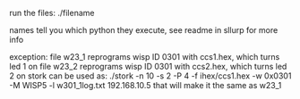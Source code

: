 run the files: ./filename

names tell you which python they execute, see readme in sllurp for more info

exception:
file w23_1 reprograms wisp ID 0301 with ccs1.hex, which turns led 1 on
file w23_2 reprograms wisp ID 0301 with ccs2.hex, which turns led 2 on
stork can be used as: ./stork -n 10 -s 2 -P 4 -f ihex/ccs1.hex -w 0x0301 -M WISP5 -l w301_1log.txt 192.168.10.5
that will make it the same as w23_1
